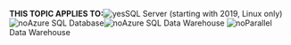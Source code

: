 <Token>**THIS TOPIC APPLIES TO:**![yes](media/yes.png)SQL Server (starting with 2019, Linux only)![no](media/no.png)Azure SQL Database![no](media/no.png)Azure SQL Data Warehouse ![no](media/no.png)Parallel Data Warehouse </Token>